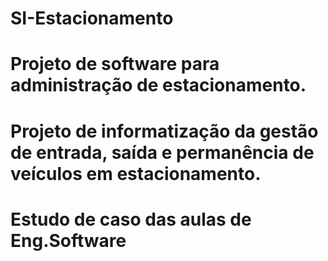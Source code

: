 # SI-Estacionamento
# Projeto de software para administração de estacionamento.
# Projeto de informatização da gestão de entrada, saída e permanência de veículos em estacionamento.
# Estudo de caso das aulas de Eng.Software
